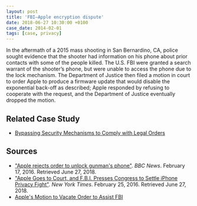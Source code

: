 ```yaml
---
layout: post
title: 'FBI–Apple encryption dispute'
date: 2018-06-27 10:30:00 +0100
case_date: 2014-02-01
tags: [case, privacy]
---
```


In the aftermath of a 2015 mass shooting in San Bernardino, CA, police sought evidence that the shooter had information on his phone about prior contacts with some of the people killed. The U.S. FBI were granted a search warrant of the shooter’s phone, but were unable to access the phone due to the lock mechanism. The Department of Justice then filed a motion in court to order Apple to produce a firmware update that would disable the exponential back-off as described; Apple responded by refusing to cooperate with the request, and the Department of Justice eventually dropped the motion.

## Related Case Study
* [Bypassing Security Mechanisms to Comply with Legal Orders](case-study/bypassing-security-mechanisms-to-comply-with-legal-orders)

## Sources

* ["Apple rejects order to unlock gunman's phone"](https://www.bbc.co.uk/news/technology-35594245). _BBC News_. February 17, 2016. Retrieved June 27, 2018.
* ["Apple Goes to Court, and F.B.I. Presses Congress to Settle iPhone Privacy Fight"](https://www.nytimes.com/2016/02/26/technology/apple-unlock-iphone-fbi-san-bernardino-brief.html?ref=technology&_r=0). _New York Times_. February 25, 2016. Retrieved June 27, 2018.
* [Apple's Motion to Vacate Order to Assist FBI](assets/Reply-Brief-in-Support-of-Apple-s-Motion-to-Vacate)
